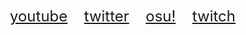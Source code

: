 <center>
			<div class="header">
				<table class="header" style="border-collapse: separate; margin: 5px; height: 60px;">
					<tr class="header">
						<td class="header">
						</td>
						<td class="header">
							<p style="display: table-cell; font-size: 18pt; color: rgba(0, 0, 0, 0.0);">
								 • <a class="header" href="https://www.youtube.com/channel/UClgUPdE4l-9WqyCQj3O_oXg">youtube</a>
								 • <a class="header" href="https://twitter.com/mahisuruowo">twitter</a>
								 • <a class="header" href="https://osu.ppy.sh/users/11547643">osu!</a>
								 • <a class="header" href="https://www.twitch.tv/mahisuruosu">twitch</a>
